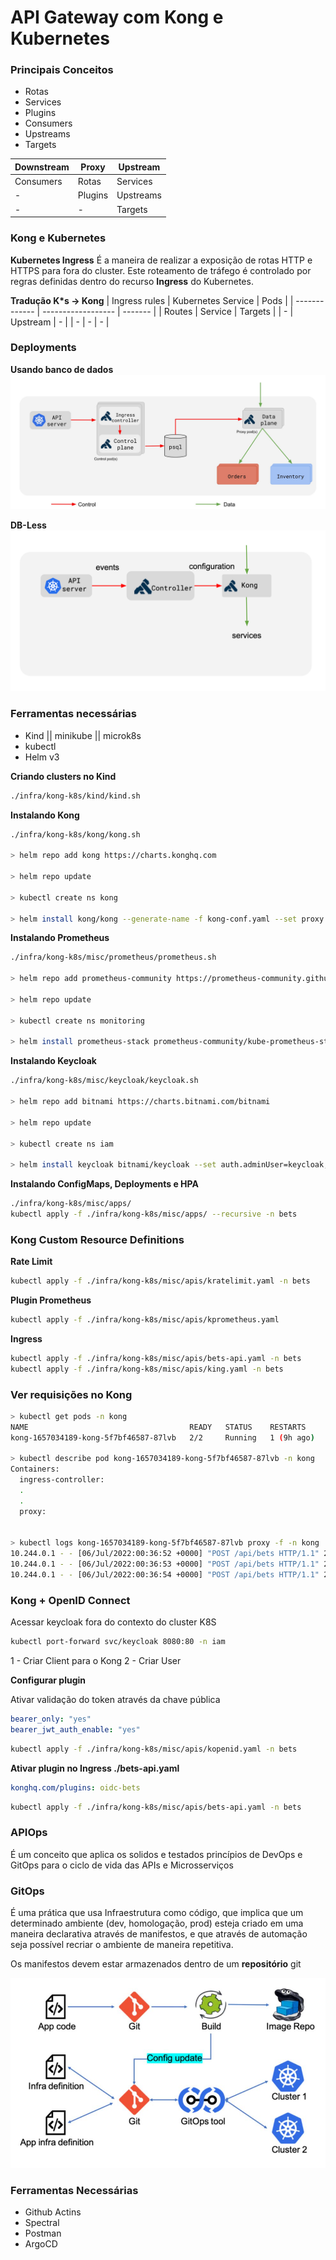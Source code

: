 # API Gateway com Kong e Kubernetes

### Principais Conceitos

- Rotas
- Services
- Plugins
- Consumers
- Upstreams
- Targets

| Downstream | Proxy   | Upstream  |
| ---------- | ------- | --------- |
| Consumers  | Rotas   | Services  |
| -          | Plugins | Upstreams |
| -          | -       | Targets   |

### Kong e Kubernetes

**Kubernetes Ingress**
É a maneira de realizar a exposição de rotas HTTP e HTTPS para fora do cluster.
Este roteamento de tráfego é controlado por regras definidas dentro do recurso **Ingress** do Kubernetes.

**Tradução K*s -> Kong**
| Ingress rules | Kubernetes Service | Pods    |
| ------------- | ------------------ | ------- |
| Routes        | Service            | Targets |
| -             | Upstream           | -       |
| -             | -                  | -       |

### Deployments

**Usando banco de dados**
![](./.github/control-and-data-plane-kong.png)

**DB-Less**
![](./.github/controller-and-data-plane-db-less.png)

### Ferramentas necessárias
- Kind || minikube || microk8s
- kubectl
- Helm v3


**Criando clusters no Kind**
```bash
./infra/kong-k8s/kind/kind.sh
```

**Instalando Kong**
```bash
./infra/kong-k8s/kong/kong.sh

> helm repo add kong https://charts.konghq.com

> helm repo update

> kubectl create ns kong

> helm install kong/kong --generate-name -f kong-conf.yaml --set proxy.type=NodePort,proxy.http.nodePort=30000,proxy.tls.nodePort=30003 --set ingressController.installCRDs=false --set serviceMonitor.enabled=true --set serviceMonitor.labels.release=promstack --namespace kong
```

**Instalando Prometheus**
```bash
./infra/kong-k8s/misc/prometheus/prometheus.sh

> helm repo add prometheus-community https://prometheus-community.github.io/helm-charts

> helm repo update

> kubectl create ns monitoring

> helm install prometheus-stack prometheus-community/kube-prometheus-stack -f prometheus.yaml --namespace monitoring
```

**Instalando Keycloak**
```bash
./infra/kong-k8s/misc/keycloak/keycloak.sh

> helm repo add bitnami https://charts.bitnami.com/bitnami

> helm repo update

> kubectl create ns iam

> helm install keycloak bitnami/keycloak --set auth.adminUser=keycloak,auth.adminPassword=keycloak --namespace iam
```

**Instalando ConfigMaps, Deployments e HPA**
```bash
./infra/kong-k8s/misc/apps/
kubectl apply -f ./infra/kong-k8s/misc/apps/ --recursive -n bets
```

### Kong Custom Resource Definitions

**Rate Limit**
```bash
kubectl apply -f ./infra/kong-k8s/misc/apis/kratelimit.yaml -n bets
```

**Plugin Prometheus**
```bash
kubectl apply -f ./infra/kong-k8s/misc/apis/kprometheus.yaml
```

**Ingress**
```bash
kubectl apply -f ./infra/kong-k8s/misc/apis/bets-api.yaml -n bets
kubectl apply -f ./infra/kong-k8s/misc/apis/king.yaml -n bets
```

### Ver requisições no Kong
```bash
> kubectl get pods -n kong
NAME                                    READY   STATUS    RESTARTS     AGE
kong-1657034189-kong-5f7bf46587-87lvb   2/2     Running   1 (9h ago)   9h

> kubectl describe pod kong-1657034189-kong-5f7bf46587-87lvb -n kong
Containers:
  ingress-controller:
  .
  .
  proxy:


> kubectl logs kong-1657034189-kong-5f7bf46587-87lvb proxy -f -n kong
10.244.0.1 - - [06/Jul/2022:00:36:52 +0000] "POST /api/bets HTTP/1.1" 201 134 "-" "PostmanRuntime/7.29.0"
10.244.0.1 - - [06/Jul/2022:00:36:53 +0000] "POST /api/bets HTTP/1.1" 201 134 "-" "PostmanRuntime/7.29.0"
10.244.0.1 - - [06/Jul/2022:00:36:54 +0000] "POST /api/bets HTTP/1.1" 201 134 "-" "PostmanRuntime/7.29.0"

```

### Kong + OpenID Connect

Acessar keycloak fora do contexto do cluster K8S
```bash
kubectl port-forward svc/keycloak 8080:80 -n iam
```

1 - Criar Client para o Kong
2 - Criar User

**Configurar plugin**

Ativar validação do token através da chave pública
```yaml
bearer_only: "yes"
bearer_jwt_auth_enable: "yes"
```

```bash
kubectl apply -f ./infra/kong-k8s/misc/apis/kopenid.yaml -n bets
```

**Ativar plugin no Ingress ./bets-api.yaml**
```yaml
konghq.com/plugins: oidc-bets
```

```bash
kubectl apply -f ./infra/kong-k8s/misc/apis/bets-api.yaml -n bets
```

### APIOps
É um conceito que aplica os solidos e testados princípios de DevOps e GitOps para o ciclo de vida das APIs e Microsserviços

### GitOps
É uma prática que usa Infraestrutura como código, que implica que um determinado ambiente (dev, homologação, prod) esteja criado em uma maneira declarativa através de manifestos, e que através de automação seja possível recriar o ambiente de maneira repetitiva.

Os manifestos devem estar armazenados dentro de um **repositório** git

![](.github/git-ops.JPG)

### Ferramentas Necessárias
- Github Actins
- Spectral
- Postman
- ArgoCD